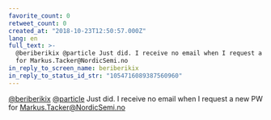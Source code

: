 ```yaml
---
favorite_count: 0
retweet_count: 0
created_at: "2018-10-23T12:50:57.000Z"
lang: en
full_text: >-
  @beriberikix @particle Just did. I receive no email when I request a new PW
  for Markus.Tacker@NordicSemi.no
in_reply_to_screen_name: beriberikix
in_reply_to_status_id_str: "1054716089387560960"
---
```


[@beriberikix](https://twitter.com/beriberikix)
[@particle](https://twitter.com/particle) Just did. I receive no email when I
request a new PW for Markus.Tacker@NordicSemi.no
